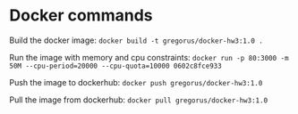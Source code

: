 # Docker commands

Build the docker image:
`docker build -t gregorus/docker-hw3:1.0 .`

Run the image with memory and cpu constraints:
`docker run -p 80:3000 -m 50M --cpu-period=20000 --cpu-quota=10000 0602c8fce933`

Push the image to dockerhub:
`docker push gregorus/docker-hw3:1.0`

Pull the image from dockerhub:
`docker pull gregorus/docker-hw3:1.0`
